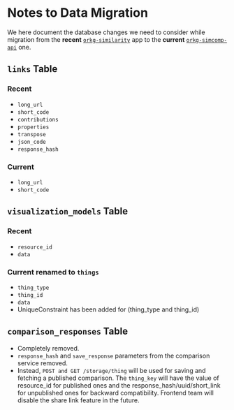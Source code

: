 # Notes to Data Migration

We here document the database changes we need to consider while migration from the
**recent** [`orkg-similarity`](https://gitlab.com/TIBHannover/orkg/orkg-similarity) app
to the **current** [`orkg-simcomp-api`](https://gitlab.com/TIBHannover/orkg/orkg-simcomp/orkg-simcomp-api)
one.

## `links` Table

### Recent
* `long_url`
* `short_code`
* `contributions`
* `properties`
* `transpose`
* `json_code`
* `response_hash`

### Current
* `long_url`
* `short_code`

## `visualization_models` Table

### Recent
* `resource_id`
* `data`

### Current renamed to `things`
* `thing_type`
* `thing_id`
* `data`
* UniqueConstraint has been added for (thing_type and thing_id)

## `comparison_responses` Table

* Completely removed.
* `response_hash` and `save_response` parameters from the comparison service removed.
* Instead, `POST and GET /storage/thing` will be used for saving and fetching a published
    comparison. The `thing_key` will have the value of resource_id for published ones and
    the response_hash/uuid/short_link for unpublished ones for backward compatibility.
    Frontend team will disable the share link feature in the future.
